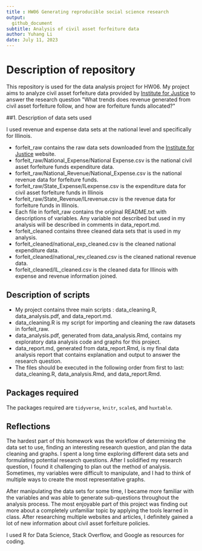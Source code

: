 ```yaml
---
title : HW06 Generating reproducible social science research
output:
  github_document
subtitle: Analysis of civil asset forfeiture data 
author: Yuhang Li 
date: July 11, 2023 
---
```


# Description of repository 
This repository is used for the data analysis project for HW06. My project aims to analyze civil asset forfeiture data provided by [Institute for Justice](https://ij.org/report/policing-for-profit-3/policing-for-profit-data/) to answer the research question "What trends does revenue generated from civil asset forfeiture follow, and how are forfeiture funds allocated?"   

##1. Description of data sets used 

I used revenue and expense data sets at the national level and specifically for Illinois. 

* forfeit_raw contains the raw data sets downloaded from the [Institute for Justice](https://ij.org/report/policing-for-profit-3/policing-for-profit-data/) website. 
* forfeit_raw/National_Expense/National Expense.csv is the national civil asset forfeiture funds expenditure data. 
* forfeit_raw/National_Revenue/National_Expense.csv is the national revenue data for forfeiture funds. 
* forfeit_raw/State_Expense/ILexpense.csv is the expenditure data for civil asset forfeiture funds in Illinois
* forfeit_raw/State_Revenue/ILrevenue.csv is the revenue data for forfeiture funds in Illinois. 
* Each file in forfeit_raw contains the original README.txt with descriptions of variables. Any variable not described but used in my analysis will be described in comments in data_report.md. 
* forfeit_cleaned contains three cleaned data sets that is used in my analysis. 
* forfeit_cleaned/national_exp_cleaned.csv is the cleaned national expenditure data. 
* forfeit_cleaned/national_rev_cleaned.csv is the cleaned national revenue data. 
* forfeit_cleaned/IL_cleaned.csv is the cleaned data for Illinois with expense and revenue information joined. 

## Description of scripts 
* My project contains three main scripts : data_cleaning.R, data_analysis.pdf, and data_report.md.
* data_cleaning.R is my script for importing and cleaning the raw datasets in forfeit_raw. 
* data_analysis.pdf, generated from data_analysis.Rmd, contains my exploratory data analysis code and graphs for this project. 
* data_report.md, generated from data_report.Rmd, is my final data analysis report that contains explanation and output to answer the research question. 
* The files should be executed in the following order from first to last: data_cleaning.R, data_analysis.Rmd, and data_report.Rmd. 

## Packages required 
The packages required are `tidyverse`, `knitr`, `scale`s, and `huxtable`.

## Reflections 
The hardest part of this homework was the workflow of determining the data set to use, finding an interesting research question, and plan the data cleaning and graphs. I spent a long time exploring different data sets and formulating potential research questions. After I solidified my research question, I found it challenging to plan out the method of analysis. Sometimes, my variables were difficult to manipulate, and I had to think of multiple ways to create the most representative graphs. 

After manipulating the data sets for some time, I became more familiar with the variables and was able to generate sub-questions throughout the analysis process. The most enjoyable part of this project was finding out more about a completely unfamiliar topic by applying the tools learned in class. After researching multiple websites and articles, I definitely gained a lot of new information about civil asset forfeiture policies. 

I used R for Data Science, Stack Overflow, and Google as resources for coding. 
